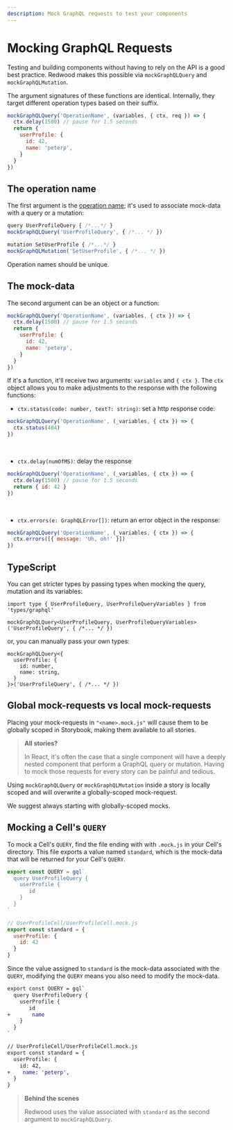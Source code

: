 ```yaml
---
description: Mock GraphQL requests to test your components
---
```


# Mocking GraphQL Requests

Testing and building components without having to rely on the API is a good best practice. Redwood makes this possible via `mockGraphQLQuery` and `mockGraphQLMutation`.

The argument signatures of these functions are identical. Internally, they target different operation types based on their suffix.

```jsx
mockGraphQLQuery('OperationName', (variables, { ctx, req }) => {
  ctx.delay(1500) // pause for 1.5 seconds
  return {
    userProfile: {
      id: 42,
      name: 'peterp',
    }
  }
})
```

## The operation name

The first argument is the [operation name](https://graphql.org/learn/queries/#operation-name); it's used to associate mock-data with a query or a mutation:

```jsx
query UserProfileQuery { /*...*/ }
mockGraphQLQuery('UserProfileQuery', { /*... */ })
```

```jsx
mutation SetUserProfile { /*...*/ }
mockGraphQLMutation('SetUserProfile', { /*... */ })
```

Operation names should be unique.

## The mock-data

The second argument can be an object or a function:

```jsx {1}
mockGraphQLQuery('OperationName', (variables, { ctx }) => {
  ctx.delay(1500) // pause for 1.5 seconds
  return {
    userProfile: {
      id: 42,
      name: 'peterp',
    }
  }
})
```

If it's a function, it'll receive two arguments: `variables` and `{ ctx }`. The `ctx` object allows you to make adjustments to the response with the following functions:

- `ctx.status(code: number, text?: string)`: set a http response code:

```jsx {2}
mockGraphQLQuery('OperationName', (_variables, { ctx }) => {
  ctx.status(404)
})
```

<br/>

- `ctx.delay(numOfMS)`: delay the response

```jsx {2}
mockGraphQLQuery('OperationName', (_variables, { ctx }) => {
  ctx.delay(1500) // pause for 1.5 seconds
  return { id: 42 }
})
```

<br/>

- `ctx.errors(e: GraphQLError[])`: return an error object in the response:

```jsx {2}
mockGraphQLQuery('OperationName', (_variables, { ctx }) => {
  ctx.errors([{ message: 'Uh, oh!' }])
})
```

## TypeScript
You can get stricter types by passing types when mocking the query, mutation and its variables:

```tsx
import type { UserProfileQuery, UserProfileQueryVariables } from 'types/graphql'

mockGraphQLQuery<UserProfileQuery, UserProfileQueryVariables>('UserProfileQuery', { /*... */ })
```
or, you can manually pass your own types:

```tsx
mockGraphQLQuery<{
  userProfile: {
    id: number,
    name: string,
  }
}>('UserProfileQuery', { /*... */ })
```

## Global mock-requests vs local mock-requests

Placing your mock-requests in `"<name>.mock.js"` will cause them to be globally scoped in Storybook, making them available to all stories.

> **All stories?**
>
> In React, it's often the case that a single component will have a deeply nested component that perform a GraphQL query or mutation. Having to mock those requests for every story can be painful and tedious.

Using `mockGraphQLQuery` or `mockGraphQLMutation` inside a story is locally scoped and will overwrite a globally-scoped mock-request.

We suggest always starting with globally-scoped mocks.

## Mocking a Cell's `QUERY`

To mock a Cell's `QUERY`, find the file ending with with `.mock.js` in your Cell's directory. This file exports a value named `standard`, which is the mock-data that will be returned for your Cell's `QUERY`.

```jsx {4,5,6,12,13,14} title="UserProfileCell/UserProfileCell.js"
export const QUERY = gql`
  query UserProfileQuery {
    userProfile {
       id
    }
  }
`

// UserProfileCell/UserProfileCell.mock.js
export const standard = {
  userProfile: {
    id: 42
  }
}
```

Since the value assigned to `standard` is the mock-data associated with the `QUERY`, modifying the `QUERY` means you also need to modify the mock-data.

```diff title="UserProfileCell/UserProfileCell.js"
export const QUERY = gql`
  query UserProfileQuery {
    userProfile {
       id
+       name
    }
  }
`

// UserProfileCell/UserProfileCell.mock.js
export const standard = {
  userProfile: {
    id: 42,
+    name: 'peterp',
  }
}
```

> **Behind the scenes**
>
> Redwood uses the value associated with `standard` as the second argument to `mockGraphQLQuery`.

